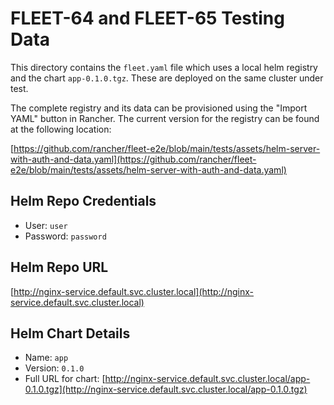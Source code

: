 # FLEET-64 and FLEET-65 Testing Data

This directory contains the `fleet.yaml` file which uses a local helm registry and the chart `app-0.1.0.tgz`. These are deployed on the same cluster under test. 

The complete registry and its data can be provisioned using the "Import YAML" button in Rancher. The current version for the registry can be found at the following location:

[https://github.com/rancher/fleet-e2e/blob/main/tests/assets/helm-server-with-auth-and-data.yaml](https://github.com/rancher/fleet-e2e/blob/main/tests/assets/helm-server-with-auth-and-data.yaml)

## Helm Repo Credentials

- User: `user`
- Password: `password`

## Helm Repo URL

[http://nginx-service.default.svc.cluster.local](http://nginx-service.default.svc.cluster.local)

## Helm Chart Details

- Name: `app`
- Version: `0.1.0`
- Full URL for chart: [http://nginx-service.default.svc.cluster.local/app-0.1.0.tgz](http://nginx-service.default.svc.cluster.local/app-0.1.0.tgz)
